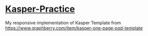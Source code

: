# [Kasper-Practice](https://muhammad95959.github.io/Kasper-Practice/)
My responsive implementation of Kasper Template from https://www.graphberry.com/item/kasper-one-page-psd-template
